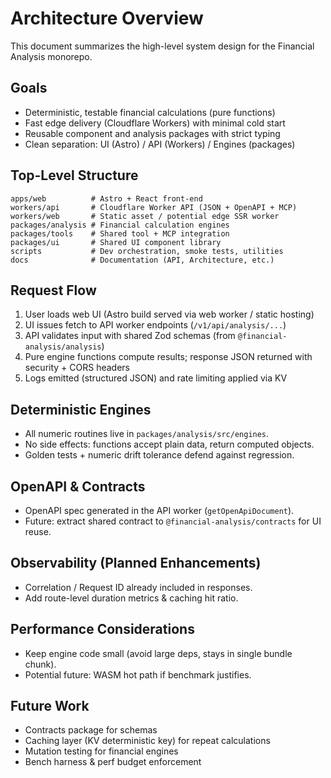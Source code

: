 # Architecture Overview

This document summarizes the high-level system design for the Financial Analysis monorepo.

## Goals

- Deterministic, testable financial calculations (pure functions)
- Fast edge delivery (Cloudflare Workers) with minimal cold start
- Reusable component and analysis packages with strict typing
- Clean separation: UI (Astro) / API (Workers) / Engines (packages)

## Top-Level Structure

```text
apps/web          # Astro + React front-end
workers/api       # Cloudflare Worker API (JSON + OpenAPI + MCP)
workers/web       # Static asset / potential edge SSR worker
packages/analysis # Financial calculation engines
packages/tools    # Shared tool + MCP integration
packages/ui       # Shared UI component library
scripts           # Dev orchestration, smoke tests, utilities
docs              # Documentation (API, Architecture, etc.)
```

## Request Flow

1. User loads web UI (Astro build served via web worker / static hosting)
2. UI issues fetch to API worker endpoints (`/v1/api/analysis/...`)
3. API validates input with shared Zod schemas (from `@financial-analysis/analysis`)
4. Pure engine functions compute results; response JSON returned with security + CORS headers
5. Logs emitted (structured JSON) and rate limiting applied via KV

## Deterministic Engines

- All numeric routines live in `packages/analysis/src/engines`.
- No side effects: functions accept plain data, return computed objects.
- Golden tests + numeric drift tolerance defend against regression.

## OpenAPI & Contracts

- OpenAPI spec generated in the API worker (`getOpenApiDocument`).
- Future: extract shared contract to `@financial-analysis/contracts` for UI reuse.

## Observability (Planned Enhancements)

- Correlation / Request ID already included in responses.
- Add route-level duration metrics & caching hit ratio.

## Performance Considerations

- Keep engine code small (avoid large deps, stays in single bundle chunk).
- Potential future: WASM hot path if benchmark justifies.

## Future Work

- Contracts package for schemas
- Caching layer (KV deterministic key) for repeat calculations
- Mutation testing for financial engines
- Bench harness & perf budget enforcement
